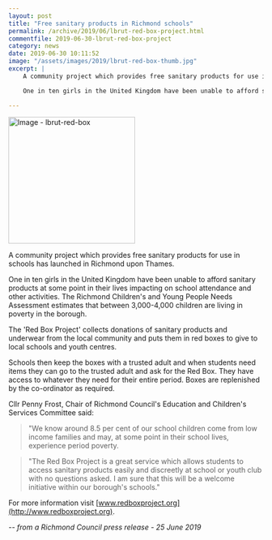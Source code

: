 ```yaml
---
layout: post
title: "Free sanitary products in Richmond schools"
permalink: /archive/2019/06/lbrut-red-box-project.html
commentfile: 2019-06-30-lbrut-red-box-project
category: news
date: 2019-06-30 10:11:52
image: "/assets/images/2019/lbrut-red-box-thumb.jpg"
excerpt: |
    A community project which provides free sanitary products for use in schools has launched in Richmond upon Thames.

    One in ten girls in the United Kingdom have been unable to afford sanitary products at some point in their lives impacting on school attendance and other activities. The Richmond Children's and Young People Needs Assessment estimates that between 3,000-4,000 children are living in poverty in the borough.

---
```

<a href="/assets/images/2019/lbrut-red-box.jpg" title="Click for a larger image"><img src="/assets/images/2019/lbrut-red-box-thumb.jpg" width="250" alt="Image - lbrut-red-box"  class="photo right"/></a>

A community project which provides free sanitary products for use in schools has launched in Richmond upon Thames.

One in ten girls in the United Kingdom have been unable to afford sanitary products at some point in their lives impacting on school attendance and other activities. The Richmond Children's and Young People Needs Assessment estimates that between 3,000-4,000 children are living in poverty in the borough.

The 'Red Box Project' collects donations of sanitary products and underwear from the local community and puts them in red boxes to give to local schools and youth centres.

Schools then keep the boxes with a trusted adult and when students need items they can go to the trusted adult and ask for the Red Box. They have access to whatever they need for their entire period. Boxes are replenished by the co-ordinator as required.

Cllr Penny Frost, Chair of Richmond Council's Education and Children's Services Committee said:

> "We know around 8.5 per cent of our school children come from low income families and may, at some point in their school lives, experience period poverty.

> "The Red Box Project is a great service which allows students to access sanitary products easily and discreetly at school or youth club with no questions asked. I am sure that this will be a welcome initiative within our borough's schools."

For more information visit [www.redboxproject.org](http://www.redboxproject.org).

<cite>-- from a Richmond Council press release - 25 June 2019</cite>
